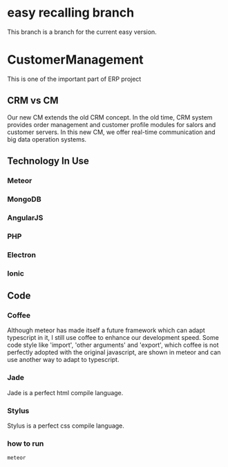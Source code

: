 # easy recalling branch
This branch is a branch for the current easy version.

# CustomerManagement
This is one of the important part of ERP project

## CRM vs CM
Our new CM extends the old CRM concept. In the old time, CRM system provides order management and customer profile modules for salors and customer servers. In this new CM, we offer real-time communication and big data operation systems.

## Technology In Use
### Meteor
### MongoDB
### AngularJS
### PHP
### Electron
### Ionic

## Code
### Coffee
Although meteor has made itself a future framework which can adapt typescript in it, I still use coffee to enhance our development speed.
Some code style like 'import', 'other arguments' and 'export', which coffee is not perfectly adopted with the original javascript, are shown in meteor and can use another way to adapt to typescript.

### Jade
Jade is a perfect html compile language.

### Stylus
Stylus is a perfect css compile language.

### how to run
`meteor `
